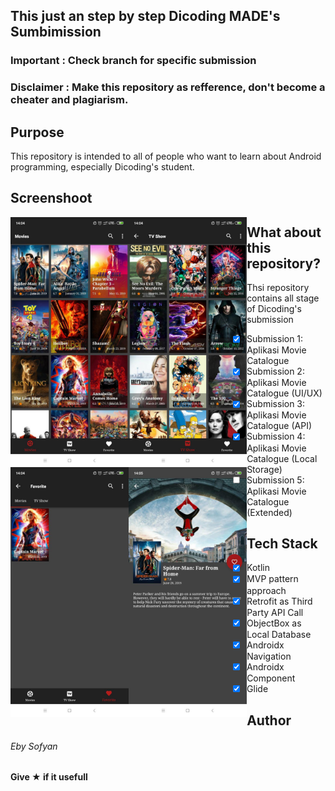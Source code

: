 ## This just an step by step Dicoding MADE's Sumbimission
### Important : Check branch for specific submission
### Disclaimer : Make this repository as refference, don't become a cheater and plagiarism.


## Purpose
This repository is intended to all of people who want to learn about Android programming, especially Dicoding's student.


## Screenshoot
<p>
<img align="left" width="auto" height="400" src="./1.jpg">
<img align="left" width="auto" height="400" src="./2.jpg">
<img align="left" width="auto" height="400" src="./3.jpg">
<img align="left" width="auto" height="400" src="./4.jpg">
</p>

## What about this repository?
Thsi repository contains all stage of Dicoding's submission
- [x] Submission 1: Aplikasi Movie Catalogue
- [x] Submission 2: Aplikasi Movie Catalogue (UI/UX)
- [x] Submission 3: Aplikasi Movie Catalogue (API)
- [x] Submission 4: Aplikasi Movie Catalogue (Local Storage)
- [ ] Submission 5: Aplikasi Movie Catalogue (Extended)

## Tech Stack
- [x] Kotlin
- [x] MVP pattern approach
- [x] Retrofit as Third Party API Call
- [x] ObjectBox as Local Database
- [x] Androidx Navigation
- [x] Androidx Component
- [x] Glide

## Author
###### Eby Sofyan

#### Give ★ if it usefull
